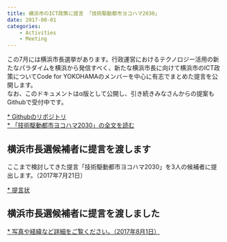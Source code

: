 ```yaml
---
title: 横浜市のICT政策に提言 「技術駆動都市ヨコハマ2030」
date: 2017-08-01
categories:
    - Activities
    - Meeting
---
```


この7月には横浜市長選挙があります。行政運営におけるテクノロジー活用の新たなパラダイムを横浜から発信すべく、新たな横浜市長に向けて横浜市のICT政策についてCode for YOKOHAMAのメンバーを中心に有志でまとめた提言を公開します。    
なお、このドキュメントはα版として公開し、引き続きみなさんからの提案もGithubで受付中です。　　

[* Githubのリポジトリ](https://github.com/Code4Yokohama/ICTProposal)  
[* 「技術駆動都市ヨコハマ2030」の全文を読む](http://code4.yokohama/ICTproposal/)  

## 横浜市長選候補者に提言を渡します
ここまで検討してきた提言「技術駆動都市ヨコハマ2030」を3人の候補者に提出します。（2017年7月21日）  

[* 提言状 ](http://code4.yokohama/ICTproposal/ICT_Proposal_cover20170721.pdf) 

## 横浜市長選候補者に提言を渡しました
[* 写真や経緯など詳細をご覧ください。（2017年8月1日）](http://code4.yokohama/ICTproposal/report.php)